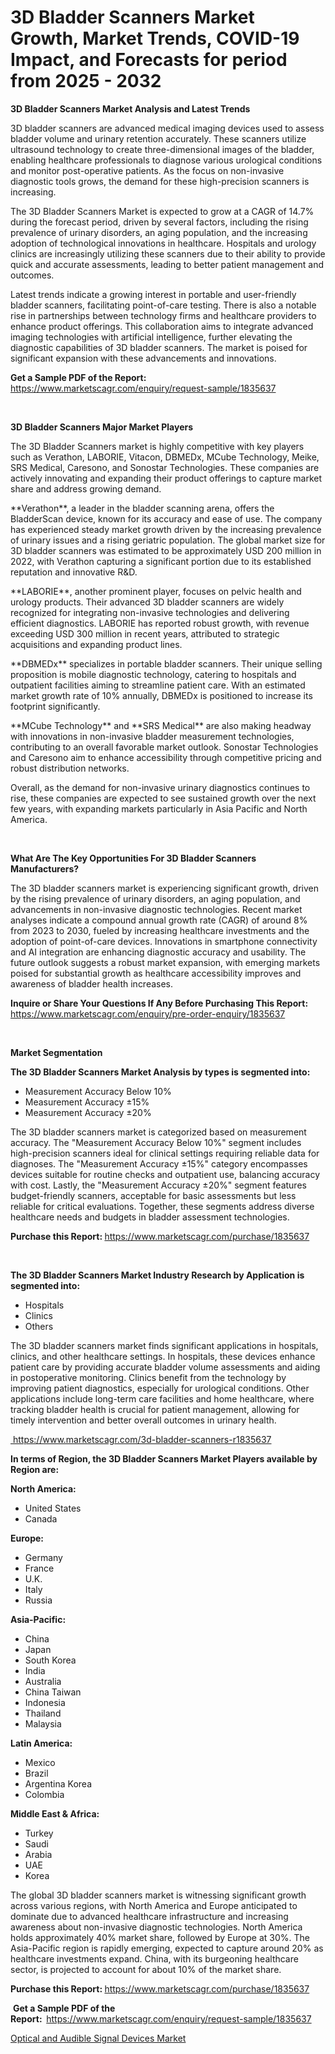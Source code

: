 <p><h1>3D Bladder Scanners Market Growth, Market Trends, COVID-19 Impact, and Forecasts for period from 2025 - 2032</h1></p><p><strong>3D Bladder Scanners Market Analysis and Latest Trends</strong></p>
<p><p>3D bladder scanners are advanced medical imaging devices used to assess bladder volume and urinary retention accurately. These scanners utilize ultrasound technology to create three-dimensional images of the bladder, enabling healthcare professionals to diagnose various urological conditions and monitor post-operative patients. As the focus on non-invasive diagnostic tools grows, the demand for these high-precision scanners is increasing.</p><p>The 3D Bladder Scanners Market is expected to grow at a CAGR of 14.7% during the forecast period, driven by several factors, including the rising prevalence of urinary disorders, an aging population, and the increasing adoption of technological innovations in healthcare. Hospitals and urology clinics are increasingly utilizing these scanners due to their ability to provide quick and accurate assessments, leading to better patient management and outcomes.</p><p>Latest trends indicate a growing interest in portable and user-friendly bladder scanners, facilitating point-of-care testing. There is also a notable rise in partnerships between technology firms and healthcare providers to enhance product offerings. This collaboration aims to integrate advanced imaging technologies with artificial intelligence, further elevating the diagnostic capabilities of 3D bladder scanners. The market is poised for significant expansion with these advancements and innovations.</p></p>
<p><strong>Get a Sample PDF of the Report:&nbsp;</strong> <a href="https://www.marketscagr.com/enquiry/request-sample/1835637?utm_campaign=3095&utm_medium=2&utm_source=Github&utm_content=ia&utm_term=26032025&utm_id=3d-bladder-scanners">https://www.marketscagr.com/enquiry/request-sample/1835637</a></p>
<p>&nbsp;</p>
<p><strong>3D Bladder Scanners Major Market Players</strong></p>
<p><p>The 3D Bladder Scanners market is highly competitive with key players such as Verathon, LABORIE, Vitacon, DBMEDx, MCube Technology, Meike, SRS Medical, Caresono, and Sonostar Technologies. These companies are actively innovating and expanding their product offerings to capture market share and address growing demand.</p><p>**Verathon**, a leader in the bladder scanning arena, offers the BladderScan device, known for its accuracy and ease of use. The company has experienced steady market growth driven by the increasing prevalence of urinary issues and a rising geriatric population. The global market size for 3D bladder scanners was estimated to be approximately USD 200 million in 2022, with Verathon capturing a significant portion due to its established reputation and innovative R&D.</p><p>**LABORIE**, another prominent player, focuses on pelvic health and urology products. Their advanced 3D bladder scanners are widely recognized for integrating non-invasive technologies and delivering efficient diagnostics. LABORIE has reported robust growth, with revenue exceeding USD 300 million in recent years, attributed to strategic acquisitions and expanding product lines.</p><p>**DBMEDx** specializes in portable bladder scanners. Their unique selling proposition is mobile diagnostic technology, catering to hospitals and outpatient facilities aiming to streamline patient care. With an estimated market growth rate of 10% annually, DBMEDx is positioned to increase its footprint significantly.</p><p>**MCube Technology** and **SRS Medical** are also making headway with innovations in non-invasive bladder measurement technologies, contributing to an overall favorable market outlook. Sonostar Technologies and Caresono aim to enhance accessibility through competitive pricing and robust distribution networks.</p><p>Overall, as the demand for non-invasive urinary diagnostics continues to rise, these companies are expected to see sustained growth over the next few years, with expanding markets particularly in Asia Pacific and North America.</p></p>
<p>&nbsp;</p>
<p><strong>What Are The Key Opportunities For 3D Bladder Scanners Manufacturers?</strong></p>
<p><p>The 3D bladder scanners market is experiencing significant growth, driven by the rising prevalence of urinary disorders, an aging population, and advancements in non-invasive diagnostic technologies. Recent market analyses indicate a compound annual growth rate (CAGR) of around 8% from 2023 to 2030, fueled by increasing healthcare investments and the adoption of point-of-care devices. Innovations in smartphone connectivity and AI integration are enhancing diagnostic accuracy and usability. The future outlook suggests a robust market expansion, with emerging markets poised for substantial growth as healthcare accessibility improves and awareness of bladder health increases.</p></p>
<p><strong>Inquire or Share Your Questions If Any Before Purchasing This Report:</strong> <a href="https://www.marketscagr.com/enquiry/pre-order-enquiry/1835637?utm_campaign=3095&utm_medium=2&utm_source=Github&utm_content=ia&utm_term=26032025&utm_id=3d-bladder-scanners">https://www.marketscagr.com/enquiry/pre-order-enquiry/1835637</a></p>
<p>&nbsp;</p>
<p><strong>Market Segmentation</strong></p>
<p><strong>The 3D Bladder Scanners Market Analysis by types is segmented into:</strong></p>
<p><ul><li>Measurement Accuracy Below 10%</li><li>Measurement Accuracy ±15%</li><li>Measurement Accuracy ±20%</li></ul></p>
<p><p>The 3D bladder scanners market is categorized based on measurement accuracy. The "Measurement Accuracy Below 10%" segment includes high-precision scanners ideal for clinical settings requiring reliable data for diagnoses. The "Measurement Accuracy ±15%" category encompasses devices suitable for routine checks and outpatient use, balancing accuracy with cost. Lastly, the "Measurement Accuracy ±20%" segment features budget-friendly scanners, acceptable for basic assessments but less reliable for critical evaluations. Together, these segments address diverse healthcare needs and budgets in bladder assessment technologies.</p></p>
<p><strong>Purchase this Report:&nbsp;</strong><a href="https://www.marketscagr.com/purchase/1835637?utm_campaign=3095&utm_medium=2&utm_source=Github&utm_content=ia&utm_term=26032025&utm_id=3d-bladder-scanners">https://www.marketscagr.com/purchase/1835637</a></p>
<p>&nbsp;</p>
<p><strong>The 3D Bladder Scanners Market Industry Research by Application is segmented into:</strong></p>
<p><ul><li>Hospitals</li><li>Clinics</li><li>Others</li></ul></p>
<p><p>The 3D bladder scanners market finds significant applications in hospitals, clinics, and other healthcare settings. In hospitals, these devices enhance patient care by providing accurate bladder volume assessments and aiding in postoperative monitoring. Clinics benefit from the technology by improving patient diagnostics, especially for urological conditions. Other applications include long-term care facilities and home healthcare, where tracking bladder health is crucial for patient management, allowing for timely intervention and better overall outcomes in urinary health.</p></p>
<p><a href="https://www.marketscagr.com/3d-bladder-scanners-r1835637?utm_campaign=3095&utm_medium=2&utm_source=Github&utm_content=ia&utm_term=26032025&utm_id=3d-bladder-scanners">&nbsp;https://www.marketscagr.com/3d-bladder-scanners-r1835637</a></p>
<p><strong>In terms of Region, the 3D Bladder Scanners Market Players available by Region are:</strong></p>
<p>
    <p> <strong> North America: </strong>
        <ul>
            <li>United States</li>
            <li>Canada</li>
        </ul>
        </p> 
    <p> <strong> Europe: </strong>
        <ul>
            <li>Germany</li>
            <li>France</li>
            <li>U.K.</li>
            <li>Italy</li>
            <li>Russia</li>
        </ul>
        </p> 
    <p> <strong> Asia-Pacific: </strong>
        <ul>
            <li>China</li>
            <li>Japan</li>
            <li>South Korea</li>
            <li>India</li>
            <li>Australia</li>
            <li>China Taiwan</li>
            <li>Indonesia</li>
            <li>Thailand</li>
            <li>Malaysia</li>
        </ul>
        </p> 
    <p> <strong> Latin America: </strong>
        <ul>
            <li>Mexico</li>
            <li>Brazil</li>
            <li>Argentina Korea</li>
            <li>Colombia</li>
        </ul>
        </p> 
    <p> <strong> Middle East & Africa: </strong>
        <ul>
            <li>Turkey</li>
            <li>Saudi</li>
            <li>Arabia</li>
            <li>UAE</li>
            <li>Korea</li>
        </ul>
    </p>
    </p>
<p><p>The global 3D bladder scanners market is witnessing significant growth across various regions, with North America and Europe anticipated to dominate due to advanced healthcare infrastructure and increasing awareness about non-invasive diagnostic technologies. North America holds approximately 40% market share, followed by Europe at 30%. The Asia-Pacific region is rapidly emerging, expected to capture around 20% as healthcare investments expand. China, with its burgeoning healthcare sector, is projected to account for about 10% of the market share.</p></p>
<p><strong>Purchase this Report: </strong><a href="https://www.marketscagr.com/purchase/1835637?utm_campaign=3095&utm_medium=2&utm_source=Github&utm_content=ia&utm_term=26032025&utm_id=3d-bladder-scanners">https://www.marketscagr.com/purchase/1835637</a></p>
<p>&nbsp;<strong>Get a Sample PDF of the Report:&nbsp;&nbsp;</strong><a href="https://www.marketscagr.com/enquiry/request-sample/1835637?utm_campaign=3095&utm_medium=2&utm_source=Github&utm_content=ia&utm_term=26032025&utm_id=3d-bladder-scanners">https://www.marketscagr.com/enquiry/request-sample/1835637</a></p>
<p><strong></strong></p>
<p><p><a href="https://github.com/sakourkishev/Market-Research-Report-List-1/blob/main/optical-and-audible-signal-devices-market.md?utm_campaign=3095&utm_medium=2&utm_source=Github&utm_content=ia&utm_term=26032025&utm_id=3d-bladder-scanners">Optical and Audible Signal Devices Market</a></p></p>
